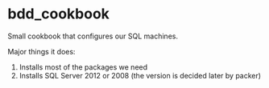 # bdd_cookbook

Small cookbook that configures our SQL machines.

Major things it does:

1. Installs most of the packages we need
2. Installs SQL Server 2012 or 2008 (the version is decided later by packer)

